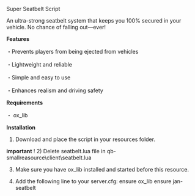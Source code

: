 Super Seatbelt Script

An ultra-strong seatbelt system that keeps you 100% secured in your vehicle. No chance of falling out—ever!

**Features**

・Prevents players from being ejected from vehicles

・Lightweight and reliable

・Simple and easy to use

・Enhances realism and driving safety

**Requirements**

・ ox_lib

**Installation**

1) Download and place the script in your resources folder.

**important** !
2) Delete seatbelt.lua file in qb-smallreasource\client\seatbelt.lua

3) Make sure you have ox_lib installed and started before this resource.

4) Add the following line to your server.cfg: 
ensure ox_lib
ensure jan-seatbelt
